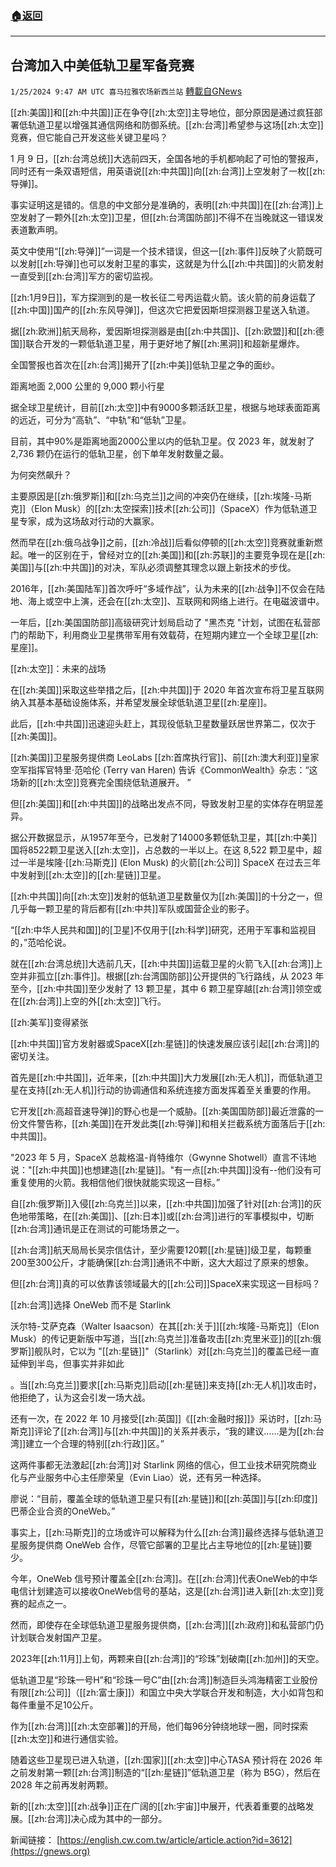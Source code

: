 ###  [:house:返回](README.md)
---


## 台湾加入中美低轨卫星军备竞赛
`1/25/2024 9:47 AM UTC 喜马拉雅农场新西兰站` [轉載自GNews](https://gnews.org/articles/2251992)

[[zh:美国]]和[[zh:中共国]]正在争夺[[zh:太空]]主导地位，部分原因是通过疯狂部署低轨道卫星以增强其通信网络和防御系统。[[zh:台湾]]希望参与这场[[zh:太空]]竞赛，但它能自己开发这些关键卫星吗？ 

  

  

1 月 9 日，[[zh:台湾总统]]大选前四天，全国各地的手机都响起了可怕的警报声，同时还有一条双语短信，用英语说[[zh:中共国]]向[[zh:台湾]]上空发射了一枚[[zh:导弹]]。 

  

  

事实证明这是错的。信息的中文部分是准确的，表明[[zh:中共国]]在[[zh:台湾]]上空发射了一颗外[[zh:太空]]卫星，但[[zh:台湾国防部]]不得不在当晚就这一错误发表道歉声明。 

  

  

英文中使用“[[zh:导弹]]”一词是一个技术错误，但这一[[zh:事件]]反映了火箭既可以发射[[zh:导弹]]也可以发射卫星的事实，这就是为什么[[zh:中共国]]的火箭发射一直受到[[zh:台湾]]军方的密切监视。 

  

  

[[zh:1月9日]]，军方探测到的是一枚长征二号丙运载火箭。该火箭的前身运载了[[zh:中国]]国产的[[zh:东风导弹]]，但这次它把爱因斯坦探测器卫星送入轨道。 

  

  

据[[zh:欧洲]]航天局称，爱因斯坦探测器是由[[zh:中共国]]、[[zh:欧盟]]和[[zh:德国]]联合开发的一颗低轨道卫星，用于更好地了解[[zh:黑洞]]和超新星爆炸。 

  

  

全国警报也首次在[[zh:台湾]]揭开了[[zh:中美]]低轨卫星之争的面纱。 

  

  

距离地面 2,000 公里的 9,000 颗小行星 

  

据全球卫星统计，目前[[zh:太空]]中有9000多颗活跃卫星，根据与地球表面距离的远近，可分为“高轨”、“中轨”和“低轨”卫星。 

  

  

目前，其中90%是距离地面2000公里以内的低轨卫星。仅 2023 年，就发射了 2,736 颗仍在运行的低轨卫星，创下单年发射数量之最。 

  

  

为何突然飙升？ 

  

主要原因是[[zh:俄罗斯]]和[[zh:乌克兰]]之间的冲突仍在继续，[[zh:埃隆-马斯克]]（Elon Musk）的[[zh:太空探索]]技术[[zh:公司]]（SpaceX）作为低轨道卫星专家，成为这场敌对行动的大赢家。 

  

  

然而早在[[zh:俄乌战争]]之前，[[zh:冷战]]后看似停顿的[[zh:太空]]竞赛就重新燃起。唯一的区别在于，曾经对立的[[zh:美国]]和[[zh:苏联]]的主要竞争现在是[[zh:美国]]与[[zh:中共国]]的对决，军队必须调整其理念以跟上新技术的步伐。 

  

  

2016年，[[zh:美国陆军]]首次呼吁“多域作战”，认为未来的[[zh:战争]]不仅会在陆地、海上或空中上演，还会在[[zh:太空]]、互联网和网络上进行。在电磁波谱中。 

  

  

一年后，[[zh:美国国防部]]高级研究计划局启动了 "黑杰克 "计划，试图在私营部门的帮助下，利用商业卫星携带军用有效载荷，在短期内建立一个全球卫星[[zh:星座]]。 

  

[[zh:太空]]：未来的战场 

  

在[[zh:美国]]采取这些举措之后，[[zh:中共国]]于 2020 年首次宣布将卫星互联网纳入其基本基础设施体系，并希望发展全球低轨道卫星[[zh:星座]]。 

  

  

此后，[[zh:中共国]]迅速迎头赶上，其现役低轨卫星数量跃居世界第二，仅次于[[zh:美国]]。 

  

  

[[zh:美国]]卫星服务提供商 LeoLabs [[zh:首席执行官]]、前[[zh:澳大利亚]]皇家空军指挥官特里·范哈伦 (Terry van Haren) 告诉《CommonWealth》杂志：“这场新的[[zh:太空]]竞赛完全围绕低轨道展开。 ” 

  

  

但[[zh:美国]]和[[zh:中共国]]的战略出发点不同，导致发射卫星的实体存在明显差异。 

  

据公开数据显示，从1957年至今，已发射了14000多颗低轨卫星，其[[zh:中美]]国将8522颗卫星送入[[zh:太空]]，占总数的一半以上。在这 8,522 颗卫星中，超过一半是埃隆·[[zh:马斯克]] (Elon Musk) 的火箭[[zh:公司]] SpaceX 在过去三年中发射到[[zh:太空]]的[[zh:星链]]卫星。 

  

  

[[zh:中共国]]向[[zh:太空]]发射的低轨道卫星数量仅为[[zh:美国]]的十分之一，但几乎每一颗卫星的背后都有[[zh:中共]]军队或国营企业的影子。 

  

  

“[[zh:中华人民共和国]]的\[卫星\]不仅用于[[zh:科学]]研究，还用于军事和监视目的，”范哈伦说。 

  

  

就在[[zh:台湾总统]]大选前几天，[[zh:中共国]]运载卫星的火箭飞入[[zh:台湾]]上空并非孤立[[zh:事件]]。根据[[zh:台湾国防部]]公开提供的飞行路线，从 2023 年至今，[[zh:中共国]]至少发射了 13 颗卫星，其中 6 颗卫星穿越[[zh:台湾]]领空或在[[zh:台湾]]上空的外[[zh:太空]]飞行。 

  

[[zh:美军]]变得紧张 

  

[[zh:中共国]]官方发射器或SpaceX[[zh:星链]]的快速发展应该引起[[zh:台湾]]的密切关注。 

  

首先是[[zh:中共国]]，近年来，[[zh:中共国]]大力发展[[zh:无人机]]，而低轨道卫星在支持[[zh:无人机]]行动的协调通信和系统连接方面发挥着至关重要的作用。 

  

  

它开发[[zh:高超音速导弹]]的野心也是一个威胁。[[zh:美国国防部]]最近泄露的一份文件警告称，[[zh:美国]]在开发此类[[zh:导弹]]和相关拦截系统方面落后于[[zh:中共国]]。 

  

  

"2023 年 5 月，SpaceX 总裁格温-肖特维尔（Gwynne Shotwell）直言不讳地说："[[zh:中共国]]也想建造[[zh:星链]]。"有一点[[zh:中共国]]没有--他们没有可重复使用的火箭。我相信他们很快就能实现这一目标。” 

  

  

自[[zh:俄罗斯]]入侵[[zh:乌克兰]]以来，[[zh:中共国]]加强了针对[[zh:台湾]]的灰色地带策略，在[[zh:美国]]、[[zh:日本]]或[[zh:台湾]]进行的军事模拟中，切断[[zh:台湾]]通讯是正在测试的可能场景之一。

  

[[zh:台湾]]航天局局长吴宗信估计，至少需要120颗[[zh:星链]]级卫星，每颗重200至300公斤，才能确保[[zh:台湾]]通讯不中断，这大大超过了原来的想象。 

  

  

但[[zh:台湾]]真的可以依靠该领域最大的[[zh:公司]]SpaceX来实现这一目标吗？ 

  

[[zh:台湾]]选择 OneWeb 而不是 Starlink 

  

沃尔特-艾萨克森（Walter Isaacson）在其[[zh:关于]][[zh:埃隆-马斯克]]（Elon Musk）的传记更新版中写道，当[[zh:乌克兰]]准备攻击[[zh:克里米亚]]的[[zh:俄罗斯]]舰队时，它以为 "[[zh:星链]]"（Starlink）对[[zh:乌克兰]]的覆盖已经一直延伸到半岛，但事实并非如此 

  

。当[[zh:乌克兰]]要求[[zh:马斯克]]启动[[zh:星链]]来支持[[zh:无人机]]攻击时，他拒绝了，认为这会引发一场大战。 

  

  

还有一次，在 2022 年 10 月接受[[zh:英国]]《[[zh:金融时报]]》采访时，[[zh:马斯克]]评论了[[zh:台湾]]与[[zh:中共国]]的关系并表示，“我的建议……是为[[zh:台湾]]建立一个合理的特别[[zh:行政]]区。” 

  

  

这两件事都无法激起[[zh:台湾]]对 Starlink 网络的信心，但工业技术研究院商业化与产业服务中心主任廖荣皇（Evin Liao）说，还有另一种选择。 

  

  

廖说：“目前，覆盖全球的低轨道卫星只有[[zh:星链]]和[[zh:英国]]与[[zh:印度]]巴蒂企业合资的OneWeb。” 

  

  

事实上，[[zh:马斯克]]的立场或许可以解释为什么[[zh:台湾]]最终选择与低轨道卫星服务提供商 OneWeb 合作，尽管它部署的卫星比占主导地位的[[zh:星链]]要少。 

  

  

今年，OneWeb 信号预计覆盖全[[zh:台湾]]。在[[zh:台湾]]代表OneWeb的中华电信计划建造可以接收OneWeb信号的基站，这是[[zh:台湾]]进入新[[zh:太空]]竞赛的起点之一。 

  

  

然而，即使存在全球低轨道卫星服务提供商，[[zh:台湾]][[zh:政府]]和私营部门仍计划联合发射国产卫星。 

  

  

2023年[[zh:11月]]上旬，两颗来自[[zh:台湾]]的“珍珠”划破南[[zh:加州]]的天空。 

  

  

低轨道卫星“珍珠一号H”和“珍珠一号C”由[[zh:台湾]]制造巨头鸿海精密工业股份有限[[zh:公司]]（[[zh:富士康]]）和国立中央大学联合开发和制造，大小如背包和每件重量不足10公斤。 

  

  

作为[[zh:台湾]][[zh:太空部署]]的开局，他们每96分钟绕地球一圈，同时探索[[zh:太空]]和进行通信实验。 

  

  

随着这些卫星现已进入轨道，[[zh:国家]][[zh:太空]]中心TASA 预计将在 2026 年之前发射第一颗[[zh:台湾]]制造的“[[zh:星链]]”低轨道卫星（称为 B5G），然后在 2028 年之前再发射两颗。 

  

新的[[zh:太空]][[zh:战争]]正在广阔的[[zh:宇宙]]中展开，代表着重要的战略发展。[[zh:台湾]]决心成为其中的一部分。

新闻链接：
[https://english.cw.com.tw/article/article.action?id=3612](https://gnews.org)


